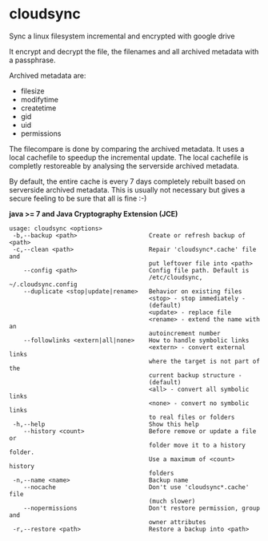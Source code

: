 cloudsync
=========

Sync a linux filesystem incremental and encrypted with google drive

It encrypt and decrypt the file, the filenames and all archived metadata with a passphrase.

Archived metadata are:
- filesize
- modifytime
- createtime 
- gid
- uid
- permissions

The filecompare is done by comparing the archived metadata. It uses a local cachefile to speedup the incremental update. The local cachefile is completly restoreable by analysing the serverside archived metadata.

By default, the entire cache is every 7 days completely rebuilt based on serverside archived metadata. This is usually not necessary but gives a secure feeling to be sure that all is fine :-)

**java >= 7 and Java Cryptography Extension (JCE)**

```
usage: cloudsync <options>
 -b,--backup <path>                    Create or refresh backup of <path>
 -c,--clean <path>                     Repair 'cloudsync*.cache' file and
                                       put leftover file into <path>
    --config <path>                    Config file path. Default is
                                       /etc/cloudsync, ~/.cloudsync.config
    --duplicate <stop|update|rename>   Behavior on existing files
                                       <stop> - stop immediately -
                                       (default)
                                       <update> - replace file
                                       <rename> - extend the name with an
                                       autoincrement number
    --followlinks <extern|all|none>    How to handle symbolic links
                                       <extern> - convert external links
                                       where the target is not part of the
                                       current backup structure -
                                       (default)
                                       <all> - convert all symbolic links
                                       <none> - convert no symbolic links
                                       to real files or folders
 -h,--help                             Show this help
    --history <count>                  Before remove or update a file or
                                       folder move it to a history folder.
                                       Use a maximum of <count> history
                                       folders
 -n,--name <name>                      Backup name
    --nocache                          Don't use 'cloudsync*.cache' file
                                       (much slower)
    --nopermissions                    Don't restore permission, group and
                                       owner attributes
 -r,--restore <path>                   Restore a backup into <path>
```
